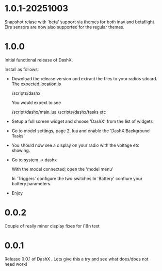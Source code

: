 # 1.0.1-20251003

Snapshot relase with 'beta' support via themes for both inav and betaflight.  Elrs sensors are now also supported for the regular themes. 

# 1.0.0

Initial functional release of DashX. 

Install as follows:

-  Download the release version and extract the files to your radios sdcard.   The expected location is
   
   /scripts/dashx

   You would expext to see

   /script/dashx/main.lua
   /scripts/dashx/tasks
   etc

- Setup a full screen widget and choose 'DashX' from the list of widgets

- Go to model settings, page 2,  lua  and enable the 'DashX Background Tasks'

- You should now see a display on your radio with the voltage etc showing.

- Go to system -> dashx

  With the model connected; open the 'model menu'

  In 'Triggers' configure the two switches
  In 'Battery' confiure your battery parameters.

- Enjoy

# 0.0.2

Couple of really minor display fixes for i18n text

#  0.0.1

Release 0.0.1 of DashX .  Lets give this a try and see what does/does not need work!
